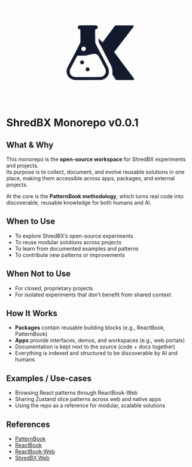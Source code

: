 <p align="center">
  <img src="./logo-animated-2.gif" alt="shredbx logo" width="256"/>
</p>

# ShredBX Monorepo v0.0.1

## What & Why

This monorepo is the **open-source workspace** for ShredBX experiments and projects.  
Its purpose is to collect, document, and evolve reusable solutions in one place, making them accessible across apps, packages, and external projects.

At the core is the **PatternBook methodology**, which turns real code into discoverable, reusable knowledge for both humans and AI.

## When to Use

- To explore ShredBX’s open-source experiments
- To reuse modular solutions across projects
- To learn from documented examples and patterns
- To contribute new patterns or improvements

## When Not to Use

- For closed, proprietary projects
- For isolated experiments that don’t benefit from shared context

## How It Works

- **Packages** contain reusable building blocks (e.g., ReactBook, PatternBook)
- **Apps** provide interfaces, demos, and workspaces (e.g., web portals)
- Documentation is kept next to the source (code + docs together)
- Everything is indexed and structured to be discoverable by AI and humans

## Examples / Use-cases

- Browsing React patterns through ReactBook-Web
- Sharing Zustand slice patterns across web and native apps
- Using the repo as a reference for modular, scalable solutions

## References

- [PatternBook](/src/packages/patternbook/README.md)
- [ReactBook](/src/packages/reactbook/README.md)
- [ReactBook-Web](/src/apps/reactbook-web/README.md)
- [ShredBX Web](/src/apps/web/README.md)
